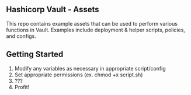 Hashicorp Vault - Assets
------------

This repo contains example assets that can be used to perform various functions in Vault. Examples include deployment & helper scripts, policies, and configs.

Getting Started
------------

1. Modify any variables as necessary in appropriate script/config
1. Set appropriate permissions (ex. chmod +x script.sh)
1. ???
1. Profit!